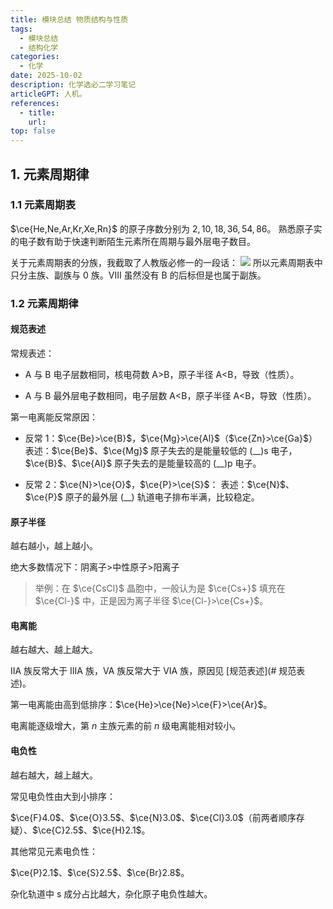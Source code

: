 ```yaml
---
title: 模块总结 物质结构与性质
tags: 
  - 模块总结
  - 结构化学
categories: 
  - 化学
date: 2025-10-02
description: 化学选必二学习笔记
articleGPT: 人机。
references: 
  - title: 
    url: 
top: false
---
```

## 1. 元素周期律

### 1.1 元素周期表

$\ce{He,Ne,Ar,Kr,Xe,Rn}$ 的原子序数分别为 $2,10,18,36,54,86$。 熟悉原子实的电子数有助于快速判断陌生元素所在周期与最外层电子数目。


关于元素周期表的分族，我截取了人教版必修一的一段话：
![](https://xernhe.oss-cn-beijing.aliyuncs.com/img/Screenshot_20251002_211749.jpg)
所以元素周期表中只分主族、副族与 $0$ 族。VIII 虽然没有 B 的后标但是也属于副族。

### 1.2 元素周期律

#### 规范表述

常规表述：


- A 与 B 电子层数相同，核电荷数 A>B，原子半径 A<B，导致（性质）。

- A 与 B 最外层电子数相同，电子层数 A<B，原子半径 A<B，导致（性质）。

第一电离能反常原因：

- 反常 $1$：$\ce{Be}>\ce{B}$，$\ce{Mg}>\ce{Al}$（$\ce{Zn}>\ce{Ga}$）
	表述：$\ce{Be}$、$\ce{Mg}$ 原子失去的是能量较低的 (\_\_)s 电子，$\ce{B}$、$\ce{Al}$ 原子失去的是能量较高的 (\_\_)p 电子。

- 反常 $2$：$\ce{N}>\ce{O}$，$\ce{P}>\ce{S}$：
	表述：$\ce{N}$、$\ce{P}$ 原子的最外层 (\_\_) 轨道电子排布半满，比较稳定。

#### 原子半径

越右越小，越上越小。

绝大多数情况下：阴离子>中性原子>阳离子

> 举例：在 $\ce{CsCl}$ 晶胞中，一般认为是 $\ce{Cs+}$ 填充在 $\ce{Cl-}$ 中，正是因为离子半径 $\ce{Cl-}>\ce{Cs+}$。

#### 电离能

越右越大、越上越大。

IIA 族反常大于 IIIA 族，VA 族反常大于 VIA 族，原因见 [规范表述](# 规范表述)。

第一电离能由高到低排序：$\ce{He}>\ce{Ne}>\ce{F}>\ce{Ar}$。

电离能逐级增大，第 $n$ 主族元素的前 $n$ 级电离能相对较小。

#### 电负性

越右越大，越上越大。

常见电负性由大到小排序：

$\ce{F}4.0$、$\ce{O}3.5$、$\ce{N}3.0$、$\ce{Cl}3.0$（前两者顺序存疑）、$\ce{C}2.5$、$\ce{H}2.1$。

其他常见元素电负性：

$\ce{P}2.1$、$\ce{S}2.5$、$\ce{Br}2.8$。

杂化轨道中 s 成分占比越大，杂化原子电负性越大。
